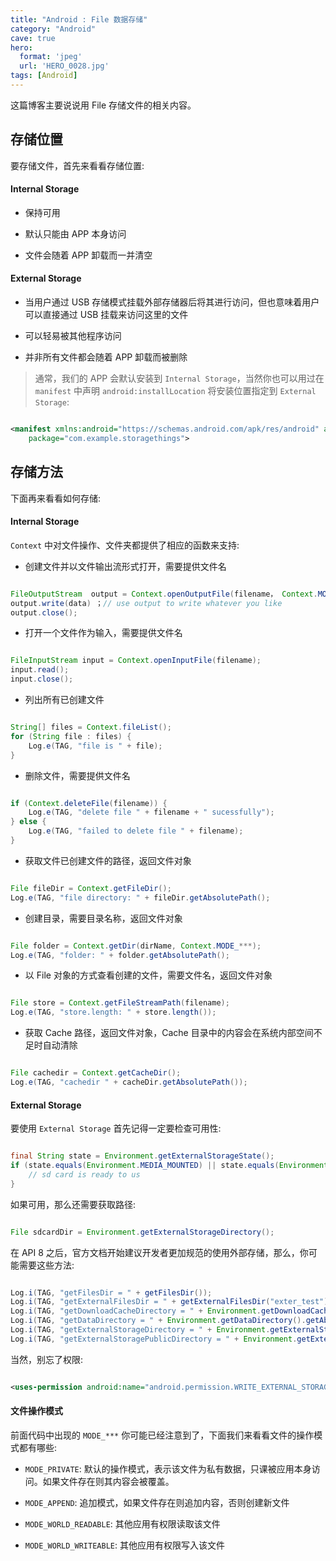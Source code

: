 ```yaml
---
title: "Android : File 数据存储"
category: "Android"
cave: true
hero:
  format: 'jpeg'
  url: 'HERO_0028.jpg'
tags: [Android]
---
```

这篇博客主要说说用 File 存储文件的相关内容。

## 存储位置

要存储文件，首先来看看存储位置:

#### Internal Storage

* 保持可用

* 默认只能由 APP 本身访问

* 文件会随着 APP 卸载而一并清空

####  External Storage

* 当用户通过 USB 存储模式挂载外部存储器后将其进行访问，但也意味着用户可以直接通过 USB 挂载来访问这里的文件

* 可以轻易被其他程序访问

* 并非所有文件都会随着 APP 卸载而被删除

> 通常，我们的 APP 会默认安装到 `Internal Storage`，当然你也可以用过在 `manifest` 中声明 `android:installLocation` 将安装位置指定到 `External Storage`:

```xml

<manifest xmlns:android="https://schemas.android.com/apk/res/android" android:installLocation="preferExternal"
    package="com.example.storagethings">

```


## 存储方法

下面再来看看如何存储:

#### Internal Storage

`Context` 中对文件操作、文件夹都提供了相应的函数来支持:

* 创建文件并以文件输出流形式打开，需要提供文件名

```java

FileOutputStream  output = Context.openOutputFile(filename， Context.MODE_***); 
output.write(data) ；// use output to write whatever you like 
output.close();

```


* 打开一个文件作为输入，需要提供文件名

```java

FileInputStream input = Context.openInputFile(filename); 
input.read(); 
input.close();

```


* 列出所有已创建文件

```java

String[] files = Context.fileList(); 
for (String file : files) { 
	Log.e(TAG, "file is " + file); 
}

```


* 删除文件，需要提供文件名

```java

if (Context.deleteFile(filename)) { 
	Log.e(TAG, "delete file " + filename + " sucessfully"); 
} else { 
	Log.e(TAG, "failed to delete file " + filename); 
}

```


* 获取文件已创建文件的路径，返回文件对象

```java

File fileDir = Context.getFileDir(); 
Log.e(TAG, "file directory: " + fileDir.getAbsolutePath();

```


* 创建目录，需要目录名称，返回文件对象

```java

File folder = Context.getDir(dirName, Context.MODE_***); 
Log.e(TAG, "folder: " + folder.getAbsolutePath();

```


* 以 File 对象的方式查看创建的文件，需要文件名，返回文件对象

```java

File store = Context.getFileStreamPath(filename); 
Log.e(TAG, "store.length: " + store.length());

```


* 获取 Cache 路径，返回文件对象，Cache 目录中的内容会在系统内部空间不足时自动清除

```java

File cachedir = Context.getCacheDir(); 
Log.e(TAG, "cachedir " + cacheDir.getAbsolutePath());

```


####  External Storage

要使用 `External Storage` 首先记得一定要检查可用性:

```java

final String state = Environment.getExternalStorageState(); 
if (state.equals(Environment.MEDIA_MOUNTED) || state.equals(Environment.MEDIA_READ_ONLY)) {
	// sd card is ready to us 
}

```


如果可用，那么还需要获取路径:

```java

File sdcardDir = Environment.getExternalStorageDirectory();

```


在 API 8 之后，官方文档开始建议开发者更加规范的使用外部存储，那么，你可能需要这些方法:

```java

Log.i(TAG, "getFilesDir = " + getFilesDir()); 
Log.i(TAG, "getExternalFilesDir = " + getExternalFilesDir("exter_test").getAbsolutePath()); 
Log.i(TAG, "getDownloadCacheDirectory = " + Environment.getDownloadCacheDirectory().getAbsolutePath()); 
Log.i(TAG, "getDataDirectory = " + Environment.getDataDirectory().getAbsolutePath()); 
Log.i(TAG, "getExternalStorageDirectory = " + Environment.getExternalStorageDirectory().getAbsolutePath()); 
Log.i(TAG, "getExternalStoragePublicDirectory = " + Environment.getExternalStoragePublicDirectory("pub_test"));

```


当然，别忘了权限:

```xml

<uses-permission android:name="android.permission.WRITE_EXTERNAL_STORAGE"/>

```


#### 文件操作模式

前面代码中出现的 `MODE_***` 你可能已经注意到了，下面我们来看看文件的操作模式都有哪些:

* `MODE_PRIVATE`: 默认的操作模式，表示该文件为私有数据，只课被应用本身访问。如果文件存在则其内容会被覆盖。

* `MODE_APPEND`: 追加模式，如果文件存在则追加内容，否则创建新文件

* `MODE_WORLD_READABLE`: 其他应用有权限读取该文件

* `MODE_WORLD_WRITEABLE`: 其他应用有权限写入该文件







